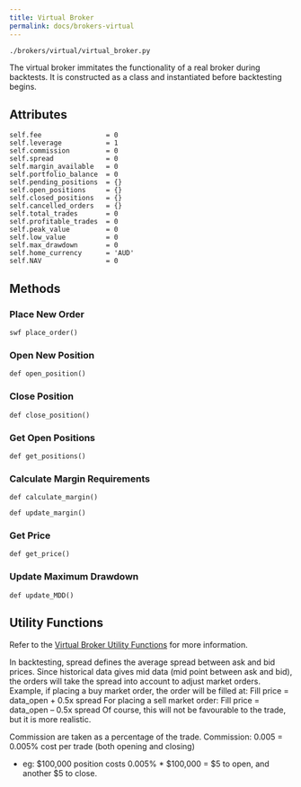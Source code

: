 ```yaml
---
title: Virtual Broker
permalink: docs/brokers-virtual
---
```

`./brokers/virtual/virtual_broker.py`

The virtual broker immitates the functionality of a real broker during backtests. It is constructed as a class 
and instantiated before backtesting begins.


## Attributes

```
self.fee                = 0
self.leverage           = 1
self.commission         = 0
self.spread             = 0
self.margin_available   = 0
self.portfolio_balance  = 0
self.pending_positions  = {}
self.open_positions     = {}
self.closed_positions   = {}
self.cancelled_orders   = {}
self.total_trades       = 0
self.profitable_trades  = 0
self.peak_value         = 0
self.low_value          = 0
self.max_drawdown       = 0
self.home_currency      = 'AUD'
self.NAV                = 0
```

## Methods

### Place New Order
```
swf place_order()
```

### Open New Position

```
def open_position()
```


### Close Position

```
def close_position()
```


### Get Open Positions

```
def get_positions()
```


### Calculate Margin Requirements

```
def calculate_margin()
```


```
def update_margin()
```

### Get Price

```
def get_price()
```


### Update Maximum Drawdown

```
def update_MDD()
```



## Utility Functions

Refer to the [Virtual Broker Utility Functions](virtual-utils) for more information.






In backtesting, spread defines the average spread between ask and bid prices. Since historical data gives mid data (mid point between ask and bid), the orders will take the spread into account to adjust market orders. Example, if placing a buy market order, the order will be filled at:
Fill price = data_open + 0.5x spread
For placing a sell market order:
Fill price = data_open – 0.5x spread
Of course, this will not be favourable to the trade, but it is more realistic. 

Commission are taken as a percentage of the trade. 
Commission: 0.005 = 0.005% cost per trade (both opening and closing)
-	eg: $100,000 position costs 0.005% * $100,000 = $5 to open, and another $5 to close.
